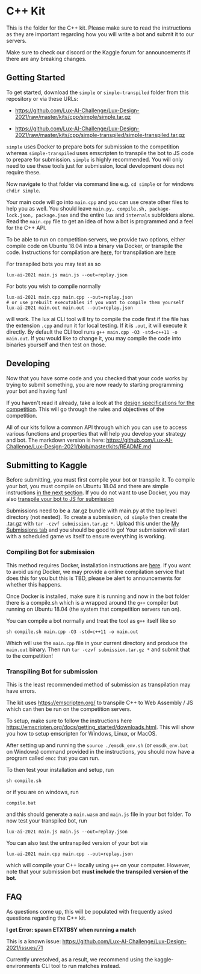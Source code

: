 # C++ Kit

This is the folder for the C++ kit. Please make sure to read the instructions as they are important regarding how you will write a bot and submit it to our servers.

Make sure to check our discord or the Kaggle forum for announcements if there are any breaking changes.

## Getting Started

To get started, download the `simple` or `simple-transpiled` folder from this repository or via these URLs: 
- https://github.com/Lux-AI-Challenge/Lux-Design-2021/raw/master/kits/cpp/simple/simple.tar.gz

- https://github.com/Lux-AI-Challenge/Lux-Design-2021/raw/master/kits/cpp/simple-transpiled/simple-transpiled.tar.gz

`simple` uses Docker to prepare bots for submission to the competition whereas `simple-transpiled` uses emscripten to transpile the bot to JS code to prepare for submission. `simple` is highly recommended. You will only need to use these tools just for submission, local development does not require these.

Now navigate to that folder via command line e.g. `cd simple` or for windows `chdir simple`.

Your main code will go into `main.cpp` and you can use create other files to help you as well. You should leave `main.py, compile.sh, package-lock.json, package.json` and the entire `lux` and `internals` subfolders alone. Read the `main.cpp` file to get an idea of how a bot is programmed and a feel for the C++ API.

To be able to run on competition servers, we provide two options, either compile code on Ubuntu 18.04 into a binary via Docker, or transpile the code. Instructions for compilation are [here](#Compiling-Bot-for-submission), for transpilation are [here](#Transpiling-Bot-for-submission)

For transpiled bots you may test as so

```
lux-ai-2021 main.js main.js --out=replay.json
```

For bots you wish to compile normally

```
lux-ai-2021 main.cpp main.cpp --out=replay.json
# or use prebuilt executables if you want to compile them yourself
lux-ai-2021 main.out main.out --out=replay.json
```

will work. The lux ai CLI tool will try to compile the code first if the file has the extension `.cpp` and run it for local testing. If it is `.out`, it will execute it directly. By default the CLI tool runs `g++ main.cpp -O3 -std=c++11 -o main.out`. If you would like to change it, you may compile the code into binaries yourself and then test on those.

## Developing

Now that you have some code and you checked that your code works by trying to submit something, you are now ready to starting programming your bot and having fun!

If you haven't read it already, take a look at the [design specifications for the competition](https://lux-ai.org/specs-2021). This will go through the rules and objectives of the competition.

All of our kits follow a common API through which you can use to access various functions and properties that will help you develop your strategy and bot. The markdown version is here: https://github.com/Lux-AI-Challenge/Lux-Design-2021/blob/master/kits/README.md

## Submitting to Kaggle

Before submitting, you must first compile your bot or transpile it. To compile your bot, you must compile on Ubuntu 18.04 and there are simple instructions [in the next section](#Compiling-Bot-for-submission). If you do not want to use Docker, you may also [transpile your bot to JS for submission](#Transpiling-Bot-for-submission)

Submissions need to be a .tar.gz bundle with main.py at the top level directory
(not nested). To create a submission, `cd simple` then create the .tar.gz with
`tar -czvf submission.tar.gz *`. Upload this under the [My Submissions tab](https://www.kaggle.com/c/lux-ai-2021/submissions) and
you should be good to go! Your submission will start with a scheduled game vs
itself to ensure everything is working.

### Compiling Bot for submission

This method requires Docker, installation instructions are [here](https://docs.docker.com/get-docker/). If you want to avoid using Docker, we may provide a online compilation service that does this for you but this is TBD, please be alert to announcements for whether this happens.

Once Docker is installed, make sure it is running and now in the bot folder there is a compile.sh which is a wrapped around the `g++` compiler but running on Ubuntu 18.04 (the system that competition servers run on).

You can compile a bot normally and treat the tool as `g++` itself like so

```
sh compile.sh main.cpp -O3 -std=c++11 -o main.out
```

Which will use the `main.cpp` file in your current directory and produce the `main.out` binary. Then run `tar -czvf submission.tar.gz *` and submit that to the competition!


### Transpiling Bot for submission

This is the least recommended method of submission as transpilation may have errors.

The kit uses https://emscripten.org/ to transpile C++ to Web Assembly / JS which can then be run on the competition servers.

To setup, make sure to follow the instructions here https://emscripten.org/docs/getting_started/downloads.html. This will show you how to setup emscripten for Windows, Linux, or MacOS.

After setting up and running the `source ./emsdk_env.sh` (or `emsdk_env.bat` on Windows) command provided in the instructions, you should now have a program called `emcc` that you can run. 

To then test your installation and setup, run 

```
sh compile.sh
```

or if you are on windows, run

```
compile.bat
```

and this should generate a `main.wasm` and `main.js` file in your bot folder. To now test your transpiled bot, run

```
lux-ai-2021 main.js main.js --out=replay.json
```

You can also test the untranspiled version of your bot via

```
lux-ai-2021 main.cpp main.cpp --out=replay.json
```

which will compile your C++ locally using `g++` on your computer. However, note that your submission bot **must include the transpiled version of the bot.** 

## FAQ

As questions come up, this will be populated with frequently asked questions regarding the C++ kit.

**I get Error: spawn ETXTBSY when running a match**

This is a known issue: https://github.com/Lux-AI-Challenge/Lux-Design-2021/issues/71

Currently unresolved, as a result, we recommend using the kaggle-environments CLI tool to run matches instead.

